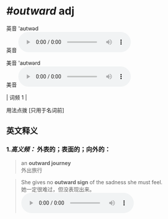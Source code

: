 # ***\#outward*** adj
英音 'aʊtwəd  
英音
<audio src="./media/outward-B.aac" controls="controls"></audio>

美音 'aʊtwərd  
美音
<audio src="./media/Outward-A.aac" controls="controls"></audio>



| 词频 1 |  

用法点拨  [只用于名词前]

英文释义
---
### 1.*高义频：* **外表的；表面的；向外的：**  

 > an **outward journey**  
 > 外出旅行    

 > She gives no **outward sign** of the sadness she must feel.  
 > 她一定很难过，但没表现出来。    
<audio src="./media/outward-1new.aac" controls="controls"></audio>


